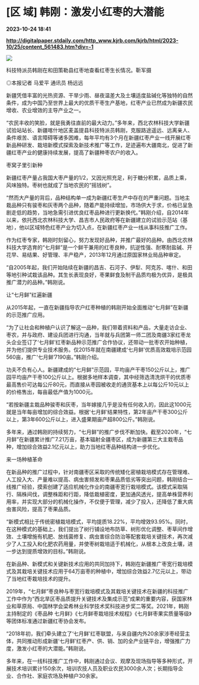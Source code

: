 # [区 域] 韩刚：激发小红枣的大潜能

**2023-10-24 18:41**

**http://digitalpaper.stdaily.com/http_www.kjrb.com/kjrb/html/2023-10/25/content_561483.htm?div=-1**

![](http://digitalpaper.stdaily.com/http_www.kjrb.com/kjrb/images/2023-10/25/07/3502773_wangty1_1698134826546_b.jpg)

科技特派员韩刚在和田策勒县红枣地查看红枣生长情况。靳军摄

 ◎本报记者 马爱平 通讯员 杨远远

 新疆凭借丰富的光热资源、干旱少雨、昼夜温差大及土壤适度盐碱化等独特的自然条件，成为中国乃至世界上最大的优质干枣生产基地，红枣产业已然成为新疆农民增收、农业增效的主导产业之一。

 “农民丰收的笑脸，就是我勇往直前的最大动力。”多年来，西北农林科技大学新疆试验站站长、新疆喀什地区麦盖提县科技特派员韩刚，克服路途遥远、远离亲人、条件艰苦、语言障碍等诸多困难，每年平均有3个月在新疆红枣产业一线开展红枣新品种研发、栽培新模式探索及新技术推广等工作，足迹遍布大疆南北，促进了新疆红枣产业的健康持续发展，提高了新疆种枣农户的收入。

 枣窝子里引新种

 新疆红枣产量占我国大枣产量的1/2，又因光照充足，利于糖分积累，品质上乘，风味独特。枣树也就成了当地农民的“摇钱树”。

 “然而大产量的背后，品种结构单一成为新疆红枣生产中存在的严重问题。当地主栽品种只有骏枣和灰枣两个品种，随着产能持续增加，市场供大于求，价格已呈急剧走低的趋势，当地急需引进优良红枣品种进行更新换代。”韩刚介绍，自2014年以来，依托西北农林科技大学、昌吉市人民政府等在新疆建立的试验示范站（基地），他以区域特色红枣产业为切入点，在新疆红枣产业一线从事科技推广工作。

 作为红枣专家，韩刚时刻留心，努力发现好品种，并推广最好的品种。由西北农林科技大学选育的“七月鲜”是一个鲜干兼用的红枣良种，抗逆性强、耐寒耐盐碱、开花早、易结果、好管理、丰产稳产，2013年12月通过原国家林业局品种审定。

 “自2005年起，我们开始陆续在新疆的昌吉、石河子、伊犁、阿克苏、喀什、和田等地引种试栽该品种。其生长表现良好，枣果鲜食及制干品质均极为优异，是极具推广潜力的品种。”韩刚说。

 让“七月鲜”红遍新疆

 从2015年起，一直在新疆指导农户红枣种植的韩刚开始全面推动“七月鲜”在新疆的示范推广应用。

 “为了让社会和种植户认识了解这一品种，我们带着资料和产品，大量走访企业、枣农，并与政府、建设兵团进行沟通，当年就与兵团第一师二团及南疆3家红枣龙头企业签订了‘七月鲜’红枣新品种示范推广合作协议，还带动一批枣农开始种植，并为他们提供专业技术服务。仅2015年就在南疆建成‘七月鲜’优质高效栽培示范园560亩，推广‘七月鲜’7190亩。”韩刚介绍。

 功夫不负有心人。新疆建成的“七月鲜”示范园，平均亩产干枣150公斤以上，推广园平均亩产干枣100公斤以上。根据多地样本调查，其中经筛选清洗烘干的优质枣最高售价可达每公斤80元，而直接从枣园被收走的通货基本上以每公斤10元以上的价格售出，每亩最低产值为1000元。

 “若按新疆主栽品种骏枣和灰枣，当年嫁接几乎是没有任何收入的，因此这1000元就是当年每亩增加的综合效益。根据‘七月鲜’结果特性，第2年亩产干枣300公斤以上，第3年600公斤以上，进入盛果期亩产超800公斤。”韩刚说。

 多年来，通过韩刚的持续努力，“七月鲜”的推广步伐不断加快。截至2020年，“七月鲜”在新疆累计推广7.21万亩，基本辐射全疆枣区，成为新疆第三大主栽枣品种，增加综合效益2.1亿元以上，助力当地红枣品种结构进一步优化。

 来一场种植革命

 在新品种的推广过程中，针对南疆枣区采取的传统矮化密植栽培模式存在管理难、人工投入大、产量难以提高、病虫害频发和枣果品质低劣等突出问题，韩刚结合一线推广经验，摸索创建了适应机械化作业的南疆枣宽行栽培模式。该模式采取隔行、隔株间伐，调整株距和行距，降低栽植密度，更加通风透光，提高单株营养利用率，并实现大部分的机械化操作，不仅便于管理，减少了投入，还降低了重大病虫害风险，提高了枣果品质。

 “新模式相比于传统密植栽培模式，平均提质18.22%，平均增效93.95%。同时，在这种模式的基础上，我们提出了树行铺设地布防草、树形优化调整、枣草间作增效、土壤增施有机肥、放线菌修复、病虫害综合防治等配套栽培关键技术，再次减少了人工投入和化肥农药用量，并使枣树栽培适于机械化，从根本上改良土壤，进一步达到提质增效的目标。”韩刚说。

 在新品种、新模式和关键新技术应用的共同加持下，韩刚在新疆推广枣宽行栽培模式及其栽培关键技术应用于64万亩枣的种植中，增加综合效益2.7亿元以上，带动了当地红枣栽培技术的提升。

 2019年，“七月鲜”枣良种与枣宽行栽培模式及其栽培关键技术在新疆的科技推广工作中作为“西北旱区枣品质提升关键技术及集成示范”成果的重要内容，获国家林业和草原局、中国林学会梁希林业科学技术奖科技进步奖二等奖。2021年，韩刚主持制定的《枣品种 七月鲜》《七月鲜枣栽培技术规程》《七月鲜枣果实质量等级》等团体标准通过新疆红枣协会发布。

 “2018年初，我们牵头建立了‘七月鲜’红枣联盟，与来自疆内外20余家涉枣经营主体，共同推动形成新疆‘七月鲜’红枣产、供、销、加的全产业链平台，增强推广力度，激发小红枣的大潜能。”韩刚说。

 多年来，在一线科技推广工作中，韩刚通过会议、观摩及现场指导等多种形式，开展技术培训累计150余次，培训农技人员及职业农民3000余人次；长期指导企业、合作社、家庭农场及种植户30余家。